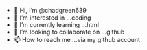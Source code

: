 - 👋 Hi, I’m @chadgreen639
- 👀 I’m interested in ...coding
- 🌱 I’m currently learning ...html
- 💞️ I’m looking to collaborate on ...github
- 📫 How to reach me ...via my github account

<!---
chadgreen639/chadgreen639 is a ✨ special ✨ repository because its `README.md` (this file) appears on your GitHub profile.
You can click the Preview link to take a look at your changes.
--->
